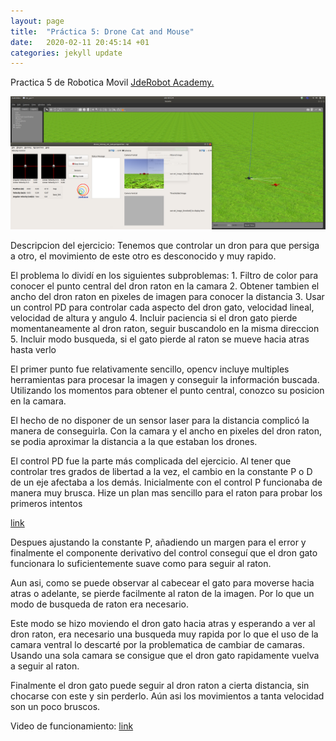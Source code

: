 ```yaml
---
layout: page
title:  "Práctica 5: Drone Cat and Mouse"
date:   2020-02-11 20:45:14 +01
categories: jekyll update
---
```


Practica 5 de  Robotica Movil [JdeRobot Academy.](http://jderobot.github.io/RoboticsAcademy/exercises/Drones/drone_cat_mouse)

![Foto1](/assets/image.png)

Descripcion del ejercicio: Tenemos que controlar un dron para que persiga a otro, el movimiento de este otro es desconocido y muy rapido.

El problema lo dividí en los siguientes subproblemas:
	1. Filtro de color para conocer el punto central del dron raton en la camara
	2. Obtener tambien el ancho del dron raton en pixeles de imagen para conocer la distancia
	3. Usar un control PD para controlar cada aspecto del dron gato, velocidad lineal, velocidad de altura y angulo
	4. Incluir paciencia si el dron gato pierde momentaneamente al dron raton, seguir buscandolo en la misma direccion
	5. Incluir modo busqueda, si el gato pierde al raton se mueve hacia atras hasta verlo

El primer punto fue relativamente sencillo, opencv incluye multiples herramientas para procesar la imagen y conseguir la información buscada. Utilizando los momentos para obtener el punto central, conozco su posicion en la camara.

El hecho de no disponer de un sensor laser para la distancia complicó la manera de conseguirla. Con la camara y el ancho en pixeles del dron raton, se podia aproximar la distancia a la que estaban los drones.

El control PD fue la parte más complicada del ejercicio. Al tener que controlar tres grados de libertad a la vez, el cambio en la constante P o D de un eje afectaba a los demás. Inicialmente con el control P funcionaba de manera muy brusca. Hize un plan mas sencillo para el raton para probar los primeros intentos

[link](https://youtu.be/52wa69ViV9I)

Despues ajustando la constante P, añadiendo un margen para el error y finalmente el componente derivativo del control conseguí que el dron gato funcionara lo suficientemente suave como para seguir al raton.

Aun asi, como se puede observar al cabecear el gato para moverse hacia atras o adelante, se pierde facilmente al raton de la imagen. Por lo que un modo de busqueda de raton era necesario.

Este modo se hizo moviendo el dron gato hacia atras y esperando a ver al dron raton, era necesario una busqueda muy rapida por lo que el uso de la camara ventral lo descarté por la problematica de cambiar de camaras. Usando una sola camara se consigue que el dron gato rapidamente vuelva a seguir al raton.

Finalmente el dron gato puede seguir al dron raton a cierta distancia, sin chocarse con este y sin perderlo. Aún asi los movimientos a tanta velocidad son un poco bruscos.

Video de funcionamiento: [link](https://youtu.be/y4wcACB30rE)